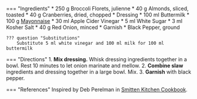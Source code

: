 === "Ingredients"
    * 250 g Broccoli Florets, julienne
    * 40 g Almonds, sliced, toasted
    * 40 g Cranberries, dried, chopped
    * Dressing
        * 100 ml Buttermilk
        * 100 g [Mayonnaise](../../sauces/mayonnaise/mayonnaise.md)
        * 30 ml Apple Cider Vinegar
        * 5 ml White Sugar
        * 3 ml Kosher Salt
        * 40 g Red Onion, minced
    * Garnish
        * Black Pepper, ground

    ??? question "Substitutions"
        Substitute 5 ml white vinegar and 100 ml milk for 100 ml buttermilk

=== "Directions"
    1. **Mix dressing.** Whisk dressing ingredients together in a bowl. Rest 10 minutes to let onion marinate and mellow.
    2. **Combine slaw** ingredients and dressing together in a large bowl. Mix.
    3. **Garnish** with black pepper.

=== "References"
    Inspired by Deb Perelman in [Smitten Kitchen Cookbook](https://smile.amazon.com/gp/product/030759565X/).
